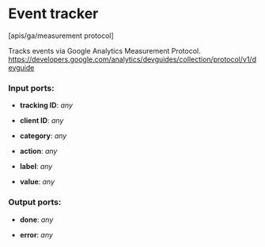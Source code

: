 # Event tracker

[apis/ga/measurement protocol]

Tracks events via Google Analytics Measurement Protocol.
https://developers.google.com/analytics/devguides/collection/protocol/v1/devguide

### Input ports:

* __tracking ID__: _any_



* __client ID__: _any_



* __category__: _any_



* __action__: _any_



* __label__: _any_



* __value__: _any_



### Output ports:

* __done__: _any_



* __error__: _any_




